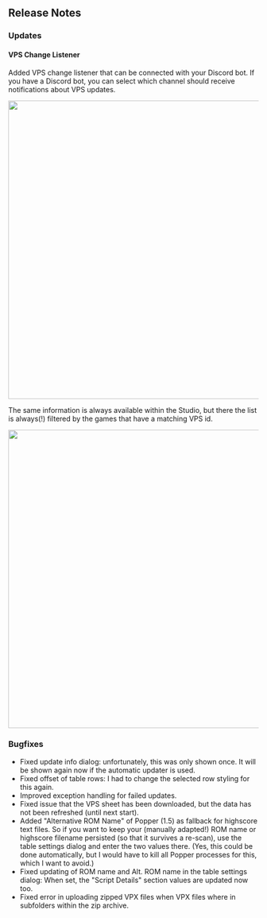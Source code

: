 ## Release Notes

### Updates

#### VPS Change Listener

Added VPS change listener that can be connected with your Discord bot.
If you have a Discord bot, you can select which channel should receive notifications about VPS updates.

<img src="https://github.com/syd711/vpin-studio/blob/main/documentation/vps/vps-bot-settings.png?raw=true" width="600" />

The same information is always available within the Studio, but there the list is always(!) filtered by the games that 
have a matching VPS id.

<img src="https://github.com/syd711/vpin-studio/blob/main/documentation/vps/vps-notifications.png?raw=true" width="600" />


### Bugfixes

- Fixed update info dialog: unfortunately, this was only shown once. It will be shown again now if the automatic updater is used.
- Fixed offset of table rows: I had to change the selected row styling for this again.
- Improved exception handling for failed updates.
- Fixed issue that the VPS sheet has been downloaded, but the data has not been refreshed (until next start).
- Added "Alternative ROM Name" of Popper (1.5) as fallback for highscore text files. So if you want to keep your (manually adapted!) ROM name or highscore filename persisted (so that it survives a re-scan), use the table settings dialog and enter the two values there. (Yes, this could be done automatically, but I would have to kill all Popper processes for this, which I want to avoid.) 
- Fixed updating of ROM name and Alt. ROM name in the table settings dialog: When set, the "Script Details" section values are updated now too.
- Fixed error in uploading zipped VPX files when VPX files where in subfolders within the zip archive.
